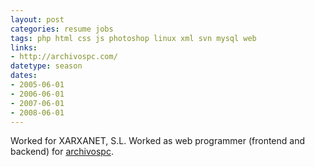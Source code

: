 ```yaml
---
layout: post
categories: resume jobs
tags: php html css js photoshop linux xml svn mysql web
links:
- http://archivospc.com/
datetype: season
dates:
- 2005-06-01
- 2006-06-01
- 2007-06-01
- 2008-06-01
---
```


Worked for  XARXANET, S.L. Worked as web programmer (frontend and backend) for [archivospc](http://archivospc.com/).
